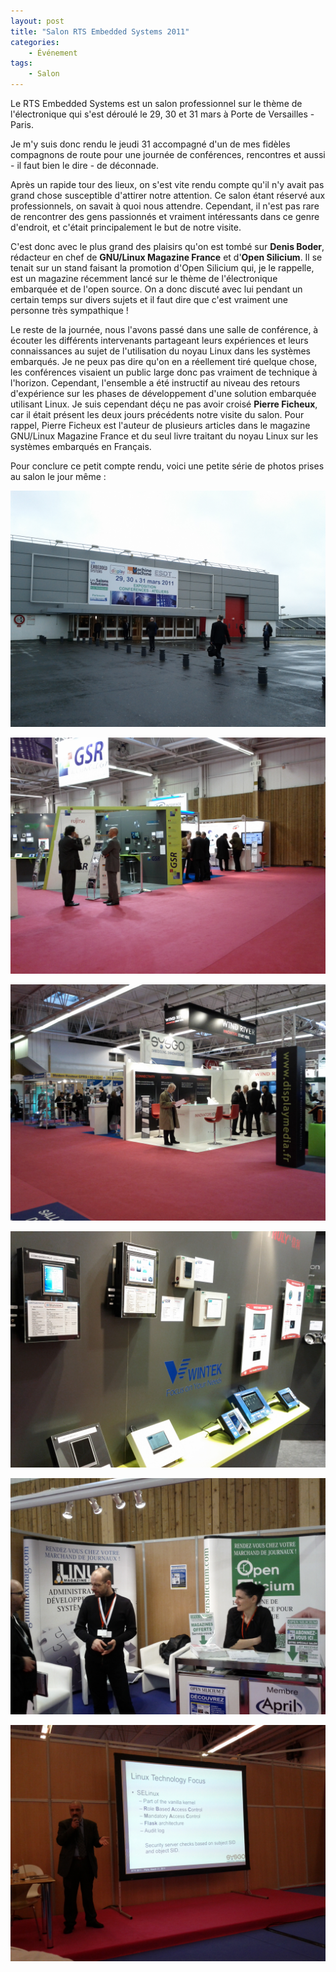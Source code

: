 ```yaml
---
layout: post
title: "Salon RTS Embedded Systems 2011"
categories:
    - Événement
tags:
    - Salon
---
```

Le RTS Embedded Systems est un salon professionnel sur le thème de l'électronique qui s'est déroulé le 29, 30 et 31 mars à Porte de Versailles - Paris.

Je m'y suis donc rendu le jeudi 31 accompagné d'un de mes fidèles compagnons de route pour une journée de conférences, rencontres et aussi - il faut bien le dire - de déconnade.

Après un rapide tour des lieux, on s'est vite rendu compte qu'il n'y avait pas grand chose susceptible d'attirer notre attention. Ce salon étant réservé aux professionnels, on savait à quoi nous attendre. Cependant, il n'est pas rare de rencontrer des gens passionnés et vraiment intéressants dans ce genre d'endroit, et c'était principalement le but de notre visite.

<!--more-->

C'est donc avec le plus grand des plaisirs qu'on est tombé sur **Denis Boder**, rédacteur en chef de **GNU/Linux Magazine France** et d'**Open Silicium**. Il se tenait sur un stand faisant la promotion d'Open Silicium qui, je le rappelle, est un magazine récemment lancé sur le thème de l'électronique embarquée et de l'open source. On a donc discuté avec lui pendant un certain temps sur divers sujets et il faut dire que c'est vraiment une personne très sympathique !

Le reste de la journée, nous l'avons passé dans une salle de conférence, à écouter les différents intervenants partageant leurs expériences et leurs connaissances au sujet de l'utilisation du noyau Linux dans les systèmes embarqués. Je ne peux pas dire qu'on en a réellement tiré quelque chose, les conférences visaient un public large donc pas vraiment de technique à l'horizon. Cependant, l'ensemble a été instructif au niveau des retours d'expérience sur les phases de développement d'une solution embarquée utilisant Linux. Je suis cependant déçu ne pas avoir croisé **Pierre Ficheux**, car il était présent les deux jours précédents notre visite du salon. Pour rappel, Pierre Ficheux est l'auteur de plusieurs articles dans le magazine GNU/Linux Magazine France et du seul livre traitant du noyau Linux sur les systèmes embarqués en Français.

Pour conclure ce petit compte rendu, voici une petite série de photos prises au salon le jour même :

![RTS Embedded Systems 2011 - 1](/images/Salon-RTS-Embedded-Systems-2011-1.jpg)

![RTS Embedded Systems 2011 - 2](/images/Salon-RTS-Embedded-Systems-2011-2.jpg)

![RTS Embedded Systems 2011 - 3](/images/Salon-RTS-Embedded-Systems-2011-3.jpg)

![RTS Embedded Systems 2011 - 4](/images/Salon-RTS-Embedded-Systems-2011-4.jpg)

![RTS Embedded Systems 2011 - 5](/images/Salon-RTS-Embedded-Systems-2011-5.jpg)

![RTS Embedded Systems 2011 - 6](/images/Salon-RTS-Embedded-Systems-2011-6.jpg)
